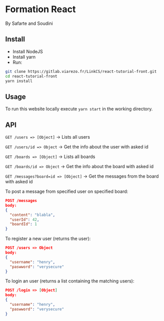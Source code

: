 # Formation React

By Safarte and Soudini

## Install

* Install NodeJS
* Install yarn
* Run:

```bash
git clone https://gitlab.viarezo.fr/LinkCS/react-tutorial-front.git
cd react-tutorial-front
yarn install
```

## Usage

To run this website locally execute `yarn start` in the working directory.

## API

`GET /users => [Object]` -> Lists all users

`GET /users/id => Object` -> Get the info about the user with asked id

`GET /boards => [Object]` -> Lists all boards

`GET /boards/id => Object` -> Get the info about the board with asked id

`GET /messages?board=id => [Object]` -> Get the messages from the board with asked id

To post a message from specified user on specified board:

```json
POST /messages
body:
{
  "content": "blabla",
  "userId": 42,
  "boardId": 1
}
```

To register a new user (returns the user):

```json
POST /users => Object
body:
{
  "username": "henry",
  "paswword": "verysecure"
}
```

To login an user (returns a list containing the matching users):

```json
POST /login => [Object]
body:
{
  "username": "henry",
  "paswword": "verysecure"
}
```
